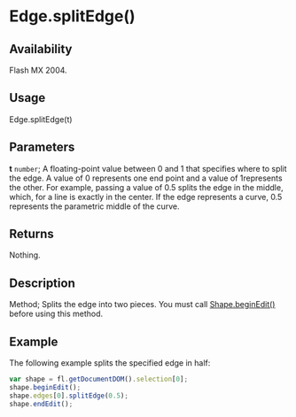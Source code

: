 # Edge.splitEdge()

## Availability

Flash MX 2004.

## Usage

Edge.splitEdge(t)

## Parameters

**t** `number`; A floating-point value between 0 and 1 that specifies where to split the edge. A value of 0 represents one end point and a value of 1represents the other. For example, passing a value of 0.5 splits the edge in the middle, which, for a line is exactly in the center. If the edge represents a curve, 0.5 represents the parametric middle of the curve.

## Returns

Nothing.

## Description

Method; Splits the edge into two pieces. You must call [Shape.beginEdit()](../Shape_object/Shape.md) before using this method.

## Example

The following example splits the specified edge in half:

```javascript
var shape = fl.getDocumentDOM().selection[0];
shape.beginEdit();
shape.edges[0].splitEdge(0.5);
shape.endEdit();
```

